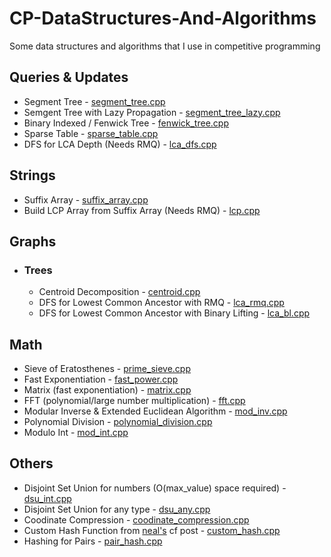 # CP-DataStructures-And-Algorithms
Some data structures and algorithms that I use in competitive programming

## Queries & Updates
 - Segment Tree - [segment_tree.cpp](https://github.com/David1425/CP-Data-Structures/blob/main/Range%20Queries/segment_tree.cpp)
 - Semgent Tree with Lazy Propagation - [segment_tree_lazy.cpp](https://github.com/David1425/CP-DataStructures-And-Algorithms/blob/main/Range%20Queries/segment_tree_lazy.cpp)
 - Binary Indexed / Fenwick Tree - [fenwick_tree.cpp](https://github.com/David1425/CP-DataStructures-And-Algorithms/blob/main/Range%20Queries/fenwick_tree.cpp)
 - Sparse Table - [sparse_table.cpp](https://github.com/David1425/CP-DataStructures-And-Algorithms/blob/main/Range%20Queries/sparse_table.cpp)
 - DFS for LCA Depth (Needs RMQ) - [lca_dfs.cpp](https://github.com/David1425/CP-Data-Structures/blob/main/Range%20Queries/lca_dfs.cpp)

## Strings
 - Suffix Array - [suffix_array.cpp](https://github.com/David1425/CP-Data-Structures/blob/main/Strings/suffix_array.cpp)
 - Build LCP Array from Suffix Array (Needs RMQ) - [lcp.cpp](https://github.com/David1425/CP-Data-Structures/blob/main/Strings/lcp.cpp)

## Graphs
 - ### Trees
    - Centroid Decomposition - [centroid.cpp](https://github.com/David1425/CP-DataStructures-And-Algorithms/blob/main/Graphs/Trees/centroid.cpp)
    - DFS for Lowest Common Ancestor with RMQ - [lca_rmq.cpp](https://github.com/David1425/CP-DataStructures-And-Algorithms/blob/main/Graphs/Trees/lca_rmq.cpp)
    - DFS for Lowest Common Ancestor with Binary Lifting - [lca_bl.cpp]()

## Math
 - Sieve of Eratosthenes - [prime_sieve.cpp](https://github.com/David1425/CP-DataStructures-And-Algorithms/blob/main/Math/prime_sieve.cpp)
 - Fast Exponentiation - [fast_power.cpp](https://github.com/David1425/CP-DataStructures-And-Algorithms/blob/main/Math/fast_power.cpp)
 - Matrix (fast exponentiation) - [matrix.cpp](https://github.com/David1425/CP-DataStructures-And-Algorithms/blob/main/Math/matrix.cpp)
 - FFT (polynomial/large number multiplication) - [fft.cpp](https://github.com/David1425/CP-DataStructures-And-Algorithms/blob/main/Math/fft.cpp)
 - Modular Inverse & Extended Euclidean Algorithm - [mod_inv.cpp](https://github.com/David1425/CP-DataStructures-And-Algorithms/blob/main/Math/mod_inv.cpp)
 - Polynomial Division - [polynomial_division.cpp](https://github.com/David1425/CP-DataStructures-And-Algorithms/blob/main/Math/polynomial_division.cpp)
 - Modulo Int - [mod_int.cpp](https://github.com/David1425/CP-DataStructures-And-Algorithms/blob/main/Math/mod_int.cpp)

## Others
 - Disjoint Set Union for numbers (O(max_value) space required) - [dsu_int.cpp](https://github.com/David1425/CP-Data-Structures/blob/main/Others/dsu_int.cpp)
 - Disjoint Set Union for any type - [dsu_any.cpp](https://github.com/David1425/CP-Data-Structures/blob/main/Others/dsu_any.cpp)
 - Coodinate Compression - [coodinate_compression.cpp](https://github.com/David1425/CP-DataStructures-And-Algorithms/blob/main/Others/coodinate_compression.cpp)
 - Custom Hash Function from [neal's](https://codeforces.com/blog/entry/62393) cf post - [custom_hash.cpp](https://github.com/David1425/CP-DataStructures-And-Algorithms/blob/main/Others/custom_hash.cpp)
 - Hashing for Pairs - [pair_hash.cpp](https://github.com/David1425/CP-DataStructures-And-Algorithms/blob/main/Others/pair_hash.cpp)
